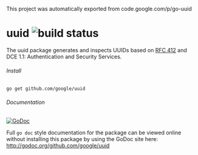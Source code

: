This project was automatically exported from code.google.com/p/go-uuid

# uuid ![build status](https://travis-ci.org/google/uuid.svg?branch=master)
The uuid package generates and inspects UUIDs based on [RFC 412](http://tools.ietf.org/html/rfc4122) and DCE 1.1: Authentication and Security Services. 

###### Install
`go get github.com/google/uuid`

###### Documentation 
[![GoDoc](https://godoc.org/github.com/google/uuid?status.svg)](http://godoc.org/github.com/google/uuid)

Full `go doc` style documentation for the package can be viewed online without installing this package by using the GoDoc site here: 
http://godoc.org/github.com/google/uuid
